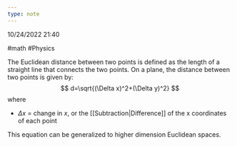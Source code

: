 ```yaml
---
type: note
---
```

10/24/2022 21:40

  #math #Physics 

The Euclidean distance between two points is defined as the length of a straight line that connects the two points. On a plane, the distance between two points is given by:
$$
d=\sqrt{(\Delta x)^2+(\Delta y)^2}
$$
where
- $\Delta x$ = change in $x$, or the [[Subtraction|Difference]] of the x coordinates of each point

This equation can be generalized to higher dimension Euclidean spaces.